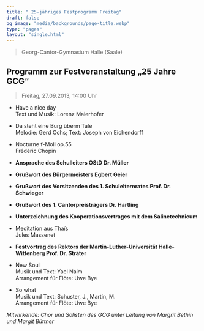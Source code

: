 ```yaml
---
title: " 25-jähriges Festprogramm Freitag"
draft: false
bg_image: "media/backgrounds/page-title.webp"
type: "pages"
layout: "single.html"
---
```


> Georg-Cantor-Gymnasium Halle (Saale)

## Programm zur Festveranstaltung „25 Jahre GCG“

> Freitag, 27.09.2013, 14:00 Uhr

- Have a nice day  
  Text und Musik: Lorenz Maierhofer

- Da steht eine Burg überm Tale  
  Melodie: Gerd Ochs; Text: Joseph von Eichendorff

- Nocturne f-Moll op.55  
  Frédéric Chopin

- **Ansprache des Schulleiters OStD Dr. Müller**

- **Grußwort des Bürgermeisters Egbert Geier**

- **Grußwort des Vorsitzenden des 1. Schulelternrates Prof. Dr. Schwieger**

- **Grußwort des 1. Cantorpreisträgers Dr. Hartling**

- **Unterzeichnung des Kooperationsvertrages mit dem Salinetechnicum**

- Meditation aus Thaïs  
  Jules Massenet

- **Festvortrag des Rektors der Martin-Luther-Universität Halle-Wittenberg Prof. Dr. Sträter**

- New Soul  
  Musik und Text: Yael Naim  
  Arrangement für Flöte: Uwe Bye

- So what  
  Musik und Text: Schuster, J., Martin, M.  
  Arrangement für Flöte: Uwe Bye

*Mitwirkende: Chor und Solisten des GCG unter Leitung von Margrit Bethin und Margit Büttner*
